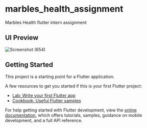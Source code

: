 # marbles_health_assignment

Marbles Health flutter intern assignment

## UI Preview
![Screenshot (654)](https://github.com/saarimshaikh/marbles_health_flutter_assignment/assets/65160026/47c20527-c5e0-4416-9cf8-ac777d5ffdda)

## Getting Started

This project is a starting point for a Flutter application.

A few resources to get you started if this is your first Flutter project:

- [Lab: Write your first Flutter app](https://docs.flutter.dev/get-started/codelab)
- [Cookbook: Useful Flutter samples](https://docs.flutter.dev/cookbook)

For help getting started with Flutter development, view the
[online documentation](https://docs.flutter.dev/), which offers tutorials,
samples, guidance on mobile development, and a full API reference.
